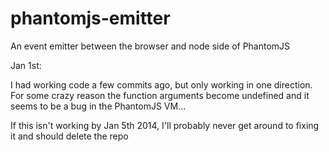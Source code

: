 phantomjs-emitter
=================

An event emitter between the browser and node side of PhantomJS

Jan 1st:

I had working code a few commits ago, but only working in one direction.
For some crazy reason the function arguments become undefined and it seems to be a bug in the PhantomJS VM...

If this isn't working by Jan 5th 2014, I'll probably never get around to fixing it and should delete the repo
